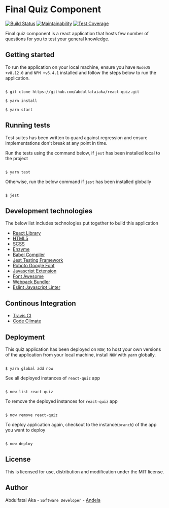 # Final Quiz Component

[![Build Status](https://travis-ci.org/abdulfataiaka/react-quiz.svg?branch=develop)](https://travis-ci.org/abdulfataiaka/react-quiz) [![Maintainability](https://api.codeclimate.com/v1/badges/47aa1b71d0ec78ee0512/maintainability)](https://codeclimate.com/github/abdulfataiaka/react-quiz/maintainability) [![Test Coverage](https://api.codeclimate.com/v1/badges/47aa1b71d0ec78ee0512/test_coverage)](https://codeclimate.com/github/abdulfataiaka/react-quiz/test_coverage)

Final quiz component is a react application that hosts few number of questions for you to test your general knowledge.

## Getting started

To run the application on your local machine, ensure you have `NodeJS +v8.12.0` and `NPM +v6.4.1` installed and follow the steps below to run the application.
```console

$ git clone https://github.com/abdulfataiaka/react-quiz.git

$ yarn install

$ yarn start

```

## Running tests

Test suites has been written to guard against regression and ensure implementations don't break at any point in time.

Run the tests using the command below, if `jest` has been installed local to the project
```console

$ yarn test

```

Otherwise, run the below command if `jest` has been installed globally
```console

$ jest

```

## Development technologies

The below list includes technologies put together to build this application
- [React Library](https://reactjs.org/docs/)
- [HTML5](https://developer.mozilla.org/en-US/docs/Web/Guide/HTML/HTML5/)
- [SCSS](https://sass-lang.com/)
- [Enzyme](http://airbnb.io/enzyme/)
- [Babel Compiler](https://babeljs.io/docs/)
- [Jest Testing Framework](https://jestjs.io/)
- [Roboto Google Font](https://fonts.google.com/specimen/Roboto?selection.family=Roboto:100,300,400,500,700)
- [Javascript Extension](https://reactjs.org/docs/introducing-jsx.html)
- [Font Awesome](https://fontawesome.com/icons)
- [Webpack Bundler](https://webpack.js.org/)
- [Eslint Javascript Linter](https://eslint.org/)

## Continous Integration
- [Travis CI](https://travis-ci.org/abdulfataiaka/react-quiz)
- [Code Climate](https://codeclimate.com/)

## Deployment

This quiz application has been deployed on `NOW`, to host your own versions of the application from your local machine, install `NOW` with yarn globally.
```console

$ yarn global add now

```

See all deployed instances of `react-quiz` app
```console

$ now list react-quiz

```

To remove the deployed instances for `react-quiz` app
```console

$ now remove react-quiz

```

To deploy application again, checkout to the instance(`branch`) of the app you want to deploy
```console

$ now deploy

```

## License
This is licensed for use, distribution and modification under the MIT license.

## Author

Abdulfatai Aka - `Software Developer` - [Andela](https://andela.com)

